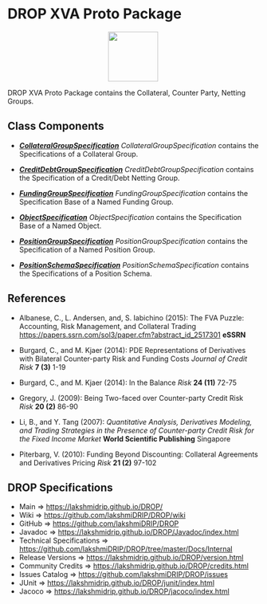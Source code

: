 # DROP XVA Proto Package

<p align="center"><img src="https://github.com/lakshmiDRIP/DROP/blob/master/DRIP_Logo.gif?raw=true" width="100"></p>

DROP XVA Proto Package contains the Collateral, Counter Party, Netting Groups.


## Class Components

 * [***CollateralGroupSpecification***](https://github.com/lakshmiDRIP/DROP/tree/master/src/main/java/org/drip/xva/proto/CollateralGroupSpecification.java)
 <i>CollateralGroupSpecification</i> contains the Specifications of a Collateral Group.

 * [***CreditDebtGroupSpecification***](https://github.com/lakshmiDRIP/DROP/tree/master/src/main/java/org/drip/xva/proto/CreditDebtGroupSpecification.java)
 <i>CreditDebtGroupSpecification</i> contains the Specification of a Credit/Debt Netting Group.

 * [***FundingGroupSpecification***](https://github.com/lakshmiDRIP/DROP/tree/master/src/main/java/org/drip/xva/proto/FundingGroupSpecification.java)
 <i>FundingGroupSpecification</i> contains the Specification Base of a Named Funding Group.

 * [***ObjectSpecification***](https://github.com/lakshmiDRIP/DROP/tree/master/src/main/java/org/drip/xva/proto/ObjectSpecification.java)
 <i>ObjectSpecification</i> contains the Specification Base of a Named Object.

 * [***PositionGroupSpecification***](https://github.com/lakshmiDRIP/DROP/tree/master/src/main/java/org/drip/xva/proto/PositionGroupSpecification.java)
 <i>PositionGroupSpecification</i> contains the Specification of a Named Position Group.

 * [***PositionSchemaSpecification***](https://github.com/lakshmiDRIP/DROP/tree/master/src/main/java/org/drip/xva/proto/PositionSchemaSpecification.java)
 <i>PositionSchemaSpecification</i> contains the Specifications of a Position Schema.


## References

 * Albanese, C., L. Andersen, and, S. Iabichino (2015): The FVA Puzzle: Accounting, Risk Management, and
 	Collateral Trading https://papers.ssrn.com/sol3/paper.cfm?abstract_id_2517301 <b>eSSRN</b>

 * Burgard, C., and M. Kjaer (2014): PDE Representations of Derivatives with Bilateral Counter-party Risk and
 	Funding Costs <i>Journal of Credit Risk</i> <b>7 (3)</b> 1-19

 * Burgard, C., and M. Kjaer (2014): In the Balance <i>Risk</i> <b>24 (11)</b> 72-75

 * Gregory, J. (2009): Being Two-faced over Counter-party Credit Risk <i>Risk</i> <b>20 (2)</b> 86-90

 * Li, B., and Y. Tang (2007): <i>Quantitative Analysis, Derivatives Modeling, and Trading Strategies in the
 	Presence of Counter-party Credit Risk for the Fixed Income Market</i> <b>World Scientific Publishing</b>
 	Singapore

 * Piterbarg, V. (2010): Funding Beyond Discounting: Collateral Agreements and Derivatives Pricing
 	<i>Risk</i> <b>21 (2)</b> 97-102


## DROP Specifications

 * Main                     => https://lakshmidrip.github.io/DROP/
 * Wiki                     => https://github.com/lakshmiDRIP/DROP/wiki
 * GitHub                   => https://github.com/lakshmiDRIP/DROP
 * Javadoc                  => https://lakshmidrip.github.io/DROP/Javadoc/index.html
 * Technical Specifications => https://github.com/lakshmiDRIP/DROP/tree/master/Docs/Internal
 * Release Versions         => https://lakshmidrip.github.io/DROP/version.html
 * Community Credits        => https://lakshmidrip.github.io/DROP/credits.html
 * Issues Catalog           => https://github.com/lakshmiDRIP/DROP/issues
 * JUnit                    => https://lakshmidrip.github.io/DROP/junit/index.html
 * Jacoco                   => https://lakshmidrip.github.io/DROP/jacoco/index.html
